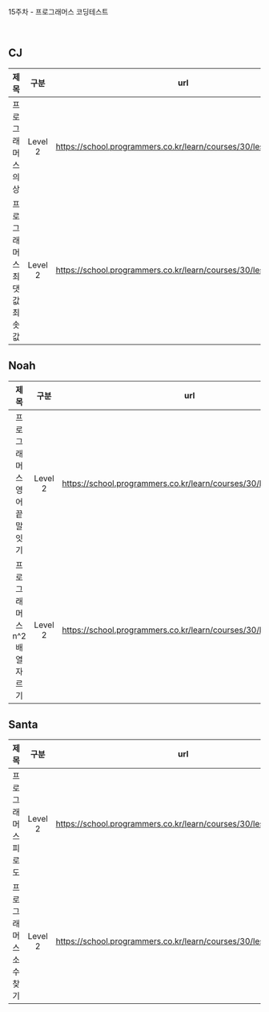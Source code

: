 15주차 - 프로그래머스 코딩테스트

</br>

## CJ

|제목|구분|url|
|:------:|:---:|:---:|
|프로그래머스 의상|Level 2|https://school.programmers.co.kr/learn/courses/30/lessons/42578|
|프로그래머스 최댓값최솟값|Level 2|https://school.programmers.co.kr/learn/courses/30/lessons/12939|


## Noah

| 제목 | 구분 | url |
|:------:|:---:|:---:|
|프로그래머스 영어 끝말잇기|Level 2|https://school.programmers.co.kr/learn/courses/30/lessons/12981|
|프로그래머스 n^2 배열 자르기|Level 2|https://school.programmers.co.kr/learn/courses/30/lessons/87390|

## Santa

|제목|구분|url|
|:------:|:---:|:---:|
|프로그래머스 피로도|Level 2|https://school.programmers.co.kr/learn/courses/30/lessons/87946|
|프로그래머스 소수 찾기|Level 2|https://school.programmers.co.kr/learn/courses/30/lessons/42839|